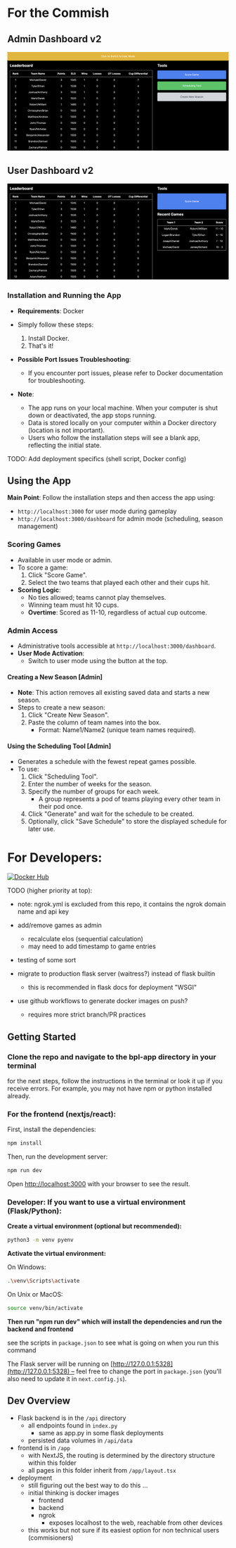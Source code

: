 
# For the Commish

## Admin Dashboard v2

![Admin Dashboard Preview](/public/adminv2.png)

## User Dashboard v2

![User Dashboard Preview](/public/userv2.png)

### Installation and Running the App

- **Requirements**: Docker
- Simply follow these steps:
    1. Install Docker.
    2. That's it!

- **Possible Port Issues Troubleshooting**:
    - If you encounter port issues, please refer to Docker documentation for troubleshooting.

- **Note**: 
    - The app runs on your local machine. When your computer is shut down or deactivated, the app stops running.
    - Data is stored locally on your computer within a Docker directory (location is not important).
    - Users who follow the installation steps will see a blank app, reflecting the initial state.

TODO: Add deployment specifics (shell script, Docker config)

## Using the App

**Main Point**: Follow the installation steps and then access the app using:
- `http://localhost:3000` for user mode during gameplay
- `http://localhost:3000/dashboard` for admin mode (scheduling, season management)

### Scoring Games

- Available in user mode or admin.
- To score a game:
    1. Click "Score Game".
    2. Select the two teams that played each other and their cups hit.
- **Scoring Logic**:
    - No ties allowed; teams cannot play themselves.
    - Winning team must hit 10 cups.
    - **Overtime**: Scored as 11-10, regardless of actual cup outcome.

### Admin Access

- Administrative tools accessible at `http://localhost:3000/dashboard`.
- **User Mode Activation**:
    - Switch to user mode using the button at the top.

#### Creating a New Season [Admin]

- **Note**: This action removes all existing saved data and starts a new season.
- Steps to create a new season:
    1. Click "Create New Season".
    2. Paste the column of team names into the box.
        - Format: Name1/Name2 (unique team names required).

#### Using the Scheduling Tool [Admin]

- Generates a schedule with the fewest repeat games possible.
- To use:
    1. Click "Scheduling Tool".
    2. Enter the number of weeks for the season.
    3. Specify the number of groups for each week.
        - A group represents a pod of teams playing every other team in their pod once.
    4. Click "Generate" and wait for the schedule to be created.
    5. Optionally, click "Save Schedule" to store the displayed schedule for later use.    



# For Developers:

[![Docker Hub](https://img.shields.io/badge/Docker%20Hub-shelbyjm%2Fbpl--app-blue?style=for-the-badge&logo=docker)](https://hub.docker.com/repository/docker/shelbyjm/bpl-app/general)

TODO (higher priority at top):

- note: ngrok.yml is excluded from this repo, it contains the ngrok domain name and api key
- add/remove games as admin
    - recalculate elos (sequential calculation)
    - may need to add timestamp to game entries

- testing of some sort 
- migrate to production flask server (waitress?) instead of flask builtin
    - this is recommended in flask docs for deployment "WSGI"
- use github workflows to generate docker images on push?
    - requires more strict branch/PR practices


## Getting Started

### Clone the repo and navigate to the bpl-app directory in your terminal 

for the next steps, follow the instructions in the terminal or look it up if you receive errors. For example, you may not have npm or python installed already.

### For the frontend (nextjs/react):

First, install the dependencies:

```bash
npm install
```

Then, run the development server:

```bash
npm run dev
```

Open [http://localhost:3000](http://localhost:3000) with your browser to see the result.

### Developer: If you want to use a virtual environment (Flask/Python):

**Create a virtual environment (optional but recommended):**
   ```bash
   python3 -m venv pyenv
   ```

**Activate the virtual environment:**

On Windows:
```bash
.\venv\Scripts\activate
```
On Unix or MacOS:
```bash
source venv/bin/activate
```

**Then run "npm run dev" which will install the dependencies and run the backend and frontend**

see the scripts in `package.json` to see what is going on when you run this command 

The Flask server will be running on [http://127.0.0.1:5328](http://127.0.0.1:5328) – feel free to change the port in `package.json` (you'll also need to update it in `next.config.js`).

## Dev Overview

- Flask backend is in the `/api` directory
    - all endpoints found in `index.py`
        - same as app.py in some flask deployments
    - persisted data volumes in `/api/data`
- frontend is in `/app`
    - with NextJS, the routing is determined by the directory structure within this folder
    - all pages in this folder inherit from `/app/layout.tsx`
- deployment
    - still figuring out the best way to do this ...
    - initial thinking is docker images
        - frontend
        - backend
        - ngrok 
            - exposes localhost to the web, reachable from other devices
    - this works but not sure if its easiest option for non technical users (commisioners)